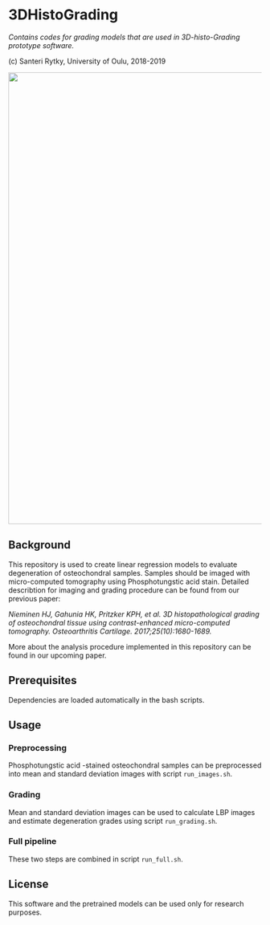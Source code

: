 # 3DHistoGrading
*Contains codes for grading models that are used in 3D-histo-Grading prototype software.*

(c) Santeri Rytky, University of Oulu, 2018-2019

<center>
<img src="https://github.com/sarytky/3DHistoGrading/blob/master/documentation/flowchart.PNG" width="900"/> 
</center>

## Background

This repository is used to create linear regression models to evaluate degeneration of osteochondral samples.
Samples should be imaged with micro-computed tomography using Phosphotungstic acid stain. 
Detailed describtion for imaging and grading procedure can be found from our previous paper:
 
*Nieminen HJ, Gahunia HK, Pritzker KPH, et al. 
3D histopathological grading of osteochondral tissue using contrast-enhanced micro-computed tomography. 
Osteoarthritis Cartilage. 2017;25(10):1680-1689.*

More about the analysis procedure implemented in this repository can be found in our upcoming paper.

## Prerequisites

Dependencies are loaded automatically in the bash scripts.

## Usage

### Preprocessing
Phosphotungstic acid -stained osteochondral samples can be preprocessed into mean and standard deviation images with script `run_images.sh`.

### Grading
Mean and standard deviation images can be used to calculate LBP images and estimate degeneration grades using script `run_grading.sh`.

### Full pipeline
These two steps are combined in script `run_full.sh`.

## License

This software and the pretrained models can be used only for research purposes.

